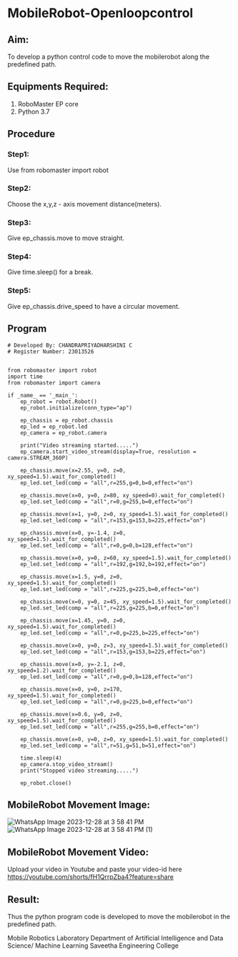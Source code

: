 # MobileRobot-Openloopcontrol
## Aim:

To develop a python control code to move the mobilerobot along the predefined path.

## Equipments Required:
1. RoboMaster EP core
2. Python 3.7

## Procedure

### Step1:
Use from robomaster import robot

### Step2:

Choose the x,y,z - axis movement distance(meters).



### Step3:

Give ep_chassis.move to move straight.



### Step4:

Give time.sleep() for a break.



### Step5:

Give ep_chassis.drive_speed to have a circular movement.


## Program
```
# Developed By: CHANDRAPRIYADHARSHINI C
# Register Number: 23013526


from robomaster import robot
import time
from robomaster import camera

if _name_ == '_main_':
    ep_robot = robot.Robot()
    ep_robot.initialize(conn_type="ap")

    ep_chassis = ep_robot.chassis
    ep_led = ep_robot.led
    ep_camera = ep_robot.camera

    print("Video streaming started.....")
    ep_camera.start_video_stream(display=True, resolution = camera.STREAM_360P)

    ep_chassis.move(x=2.55, y=0, z=0, xy_speed=1.5).wait_for_completed()
    ep_led.set_led(comp = "all",r=255,g=0,b=0,effect="on")

    ep_chassis.move(x=0, y=0, z=80, xy_speed=0).wait_for_completed()
    ep_led.set_led(comp = "all",r=0,g=255,b=0,effect="on")

    ep_chassis.move(x=1, y=0, z=0, xy_speed=1.5).wait_for_completed()
    ep_led.set_led(comp = "all",r=153,g=153,b=225,effect="on")

    ep_chassis.move(x=0, y=-1.4, z=0, xy_speed=1.5).wait_for_completed()
    ep_led.set_led(comp = "all",r=0,g=0,b=128,effect="on")

    ep_chassis.move(x=0, y=0, z=60, xy_speed=1.5).wait_for_completed()
    ep_led.set_led(comp = "all",r=192,g=192,b=192,effect="on")

    ep_chassis.move(x=1.5, y=0, z=0, xy_speed=1.5).wait_for_completed()
    ep_led.set_led(comp = "all",r=225,g=225,b=0,effect="on")

    ep_chassis.move(x=0, y=0, z=45, xy_speed=1.5).wait_for_completed()
    ep_led.set_led(comp = "all",r=225,g=225,b=0,effect="on")

    ep_chassis.move(x=1.45, y=0, z=0, xy_speed=1.5).wait_for_completed()
    ep_led.set_led(comp = "all",r=0,g=225,b=225,effect="on")

    ep_chassis.move(x=0, y=0, z=3, xy_speed=1.5).wait_for_completed()
    ep_led.set_led(comp = "all",r=153,g=153,b=225,effect="on")

    ep_chassis.move(x=0, y=-2.1, z=0, xy_speed=1.2).wait_for_completed()
    ep_led.set_led(comp = "all",r=0,g=0,b=128,effect="on")

    ep_chassis.move(x=0, y=0, z=170, xy_speed=1.5).wait_for_completed()
    ep_led.set_led(comp = "all",r=0,g=225,b=0,effect="on")

    ep_chassis.move(x=0.6, y=0, z=0, xy_speed=1.5).wait_for_completed()
    ep_led.set_led(comp = "all",r=255,g=255,b=0,effect="on")

    ep_chassis.move(x=0, y=0, z=0, xy_speed=1.5).wait_for_completed()
    ep_led.set_led(comp = "all",r=51,g=51,b=51,effect="on")

    time.sleep(4)
    ep_camera.stop_video_stream()
    print("Stopped video streaming.....")

    ep_robot.close()
```
## MobileRobot Movement Image:
![WhatsApp Image 2023-12-28 at 3 58 41 PM](https://github.com/Bosevennila/mobilerobot-openloopcontrol/assets/144870486/6fee8ca6-acf3-4bbe-bca0-d236e339301b)
![WhatsApp Image 2023-12-28 at 3 58 41 PM (1)](https://github.com/Bosevennila/mobilerobot-openloopcontrol/assets/144870486/5008bcac-9f1a-419f-99b2-71a1a328bc28)



## MobileRobot Movement Video:

Upload your video in Youtube and paste your video-id here
https://youtube.com/shorts/fH1QrrpZba4?feature=share

## Result:
Thus the python program code is developed to move the mobilerobot in the predefined path.

Mobile Robotics Laboratory
Department of Artificial Intelligence and Data Science/ Machine Learning
Saveetha Engineering College
```

